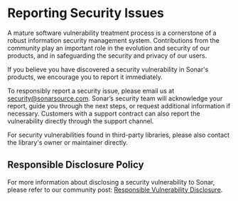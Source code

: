 # Reporting Security Issues

A mature software vulnerability treatment process is a cornerstone of a robust information security management system. Contributions from
the community play an important role in the evolution and security of our products, and in safeguarding the security and privacy of our
users.

If you believe you have discovered a security vulnerability in Sonar's products, we encourage you to report it immediately.

To responsibly report a security issue, please email us at [security@sonarsource.com](mailto:security@sonarsource.com). Sonar’s security
team will acknowledge your report, guide you through the next steps, or request additional information if necessary. Customers with a
support contract can also report the vulnerability directly through the support channel.

For security vulnerabilities found in third-party libraries, please also contact the library's owner or maintainer directly.

## Responsible Disclosure Policy

For more information about disclosing a security vulnerability to Sonar, please refer to our community
post: [Responsible Vulnerability Disclosure](https://community.sonarsource.com/t/responsible-vulnerability-disclosure/9317).
